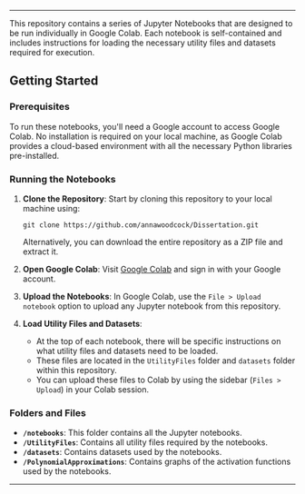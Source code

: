
---

 This repository contains a series of Jupyter Notebooks that are designed to be run individually in Google Colab. Each notebook is self-contained and includes instructions for loading the necessary utility files and datasets required for execution.

## Getting Started

### Prerequisites

To run these notebooks, you'll need a Google account to access Google Colab. No installation is required on your local machine, as Google Colab provides a cloud-based environment with all the necessary Python libraries pre-installed.

### Running the Notebooks

1. **Clone the Repository**: Start by cloning this repository to your local machine using:
   ```
   git clone https://github.com/annawoodcock/Dissertation.git
   ```
   Alternatively, you can download the entire repository as a ZIP file and extract it.

2. **Open Google Colab**: Visit [Google Colab](https://colab.research.google.com/) and sign in with your Google account.

3. **Upload the Notebooks**: In Google Colab, use the `File > Upload notebook` option to upload any Jupyter notebook from this repository.

4. **Load Utility Files and Datasets**:
   - At the top of each notebook, there will be specific instructions on what utility files and datasets need to be loaded.
   - These files are located in the `UtilityFiles` folder and `datasets` folder within this repository.
   - You can upload these files to Colab by using the sidebar (`Files > Upload`) in your Colab session.

### Folders and Files
- **`/notebooks`**: This folder contains all the Jupyter notebooks.
- **`/UtilityFiles`**: Contains all utility files required by the notebooks.
- **`/datasets`**: Contains datasets used by the notebooks.
- **`/PolynomialApproximations`**: Contains graphs of the activation functions used by the notebooks.


---


